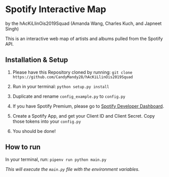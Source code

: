 # Spotify Interactive Map
by the hAcKiLlinOis2019Squad (Amanda Wang, Charles Kuch, and Japneet Singh)

This is an interactive web map of artists and albums pulled from the Spotify API.

## Installation & Setup
1. Please have this Repository cloned by running:
`git clone https://github.com/CandyMandy28/hAcKiLlinOis2019Squad`

1. Run in your terminal:
`python setup.py install`

2. Duplicate and rename `config_example.py` to `config.py`

3. If you have Spotify Premium, please go to [Spotify Developer Dashboard](https://developer.spotify.com/dashboard/).

3. Create a Spotify App, and get your Client ID and Client Secret. Copy those tokens into your `config.py`

3. You should be done!

## How to run
In your terminal, run: 
`pipenv run python main.py`

*This will execute the `main.py` file with the environment variables.*